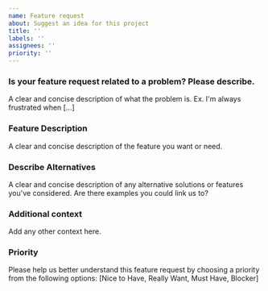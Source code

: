 ```yaml
---
name: Feature request
about: Suggest an idea for this project
title: ''
labels: ''
assignees: ''
priority: ''
---
```


### Is your feature request related to a problem? Please describe.
A clear and concise description of what the problem is. Ex. I'm always frustrated when [...]

### Feature Description
A clear and concise description of the feature you want or need.

### Describe Alternatives
A clear and concise description of any alternative solutions or features you've considered. Are there examples you could link us to?

### Additional context
Add any other context here.

### Priority
Please help us better understand this feature request by choosing a priority from the following options:
[Nice to Have, Really Want, Must Have, Blocker]
